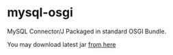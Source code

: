 # mysql-osgi
MySQL Connector/J Packaged in standard OSGI Bundle.

You may download latest jar [from here](https://github.com/simon-kuzin/mysql-osgi/releases/latest/com.mysql.cj.osgi_8.0.15.201904230118.jar)
